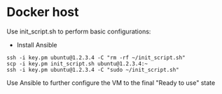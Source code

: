 # Docker host

Use init_script.sh to perform basic configurations:
- Install Ansible

```
ssh -i key.pm ubuntu@1.2.3.4 -C "rm -rf ~/init_script.sh"
scp -i key.pm init_script.sh ubuntu@1.2.3.4:~
ssh -i key.pm ubuntu@1.2.3.4 -C "sudo ~/init_script.sh"
```

Use Ansible to further configure the VM to the final "Ready to use" state
